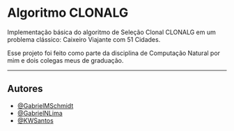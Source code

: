 # Algoritmo CLONALG
Implementação básica do algoritmo de Seleção Clonal CLONALG em um problema clássico: Caixeiro Viajante com 51 Cidades.

Esse projeto foi feito como parte da disciplina de Computação Natural por mim e dois colegas meus de graduação.

---

## Autores

- [@GabrielMSchmidt](https://www.github.com/GabrielMSchmidt)
- [@GabrielNLima](https://www.github.com/GabrielNLima)
- [@KWSantos](https://www.github.com/KWSantos)
